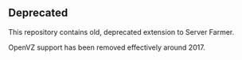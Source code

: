 ## Deprecated

This repository contains old, deprecated extension to Server Farmer.

OpenVZ support has been removed effectively around 2017.
